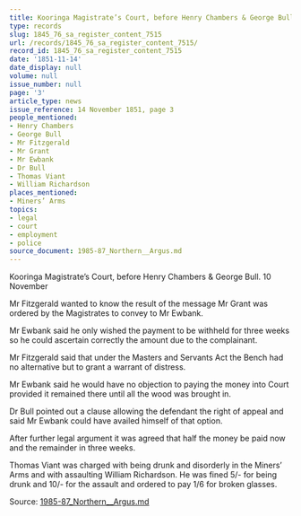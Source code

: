 ```yaml
---
title: Kooringa Magistrate’s Court, before Henry Chambers & George Bull. 10 November
type: records
slug: 1845_76_sa_register_content_7515
url: /records/1845_76_sa_register_content_7515/
record_id: 1845_76_sa_register_content_7515
date: '1851-11-14'
date_display: null
volume: null
issue_number: null
page: '3'
article_type: news
issue_reference: 14 November 1851, page 3
people_mentioned:
- Henry Chambers
- George Bull
- Mr Fitzgerald
- Mr Grant
- Mr Ewbank
- Dr Bull
- Thomas Viant
- William Richardson
places_mentioned:
- Miners’ Arms
topics:
- legal
- court
- employment
- police
source_document: 1985-87_Northern__Argus.md
---
```


Kooringa Magistrate’s Court, before Henry Chambers & George Bull. 10 November

Mr Fitzgerald wanted to know the result of the message Mr Grant was ordered by the Magistrates to convey to Mr Ewbank.

Mr Ewbank said he only wished the payment to be withheld for three weeks so he could ascertain correctly the amount due to the complainant.

Mr Fitzgerald said that under the Masters and Servants Act the Bench had no alternative but to grant a warrant of distress.

Mr Ewbank said he would have no objection to paying the money into Court provided it remained there until all the wood was brought in.

Dr Bull pointed out a clause allowing the defendant the right of appeal and said Mr Ewbank could have availed himself of that option.

After further legal argument it was agreed that half the money be paid now and the remainder in three weeks.

Thomas Viant was charged with being drunk and disorderly in the Miners’ Arms and with assaulting William Richardson.  He was fined 5/- for being drunk and 10/- for the assault and ordered to pay 1/6 for broken glasses.


Source: [1985-87_Northern__Argus.md](/downloads/markdown/1985-87_Northern__Argus.md)
